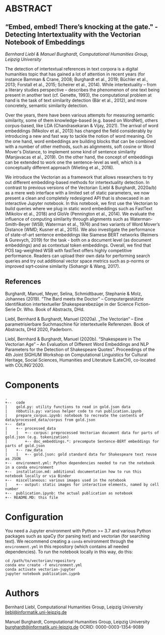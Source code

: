 # ABSTRACT

## “Embed, embed! There’s knocking at the gate." - Detecting Intertextuality with the Vectorian Notebook of Embeddings

*Bernhard Liebl & Manuel Burghardt, Computational Humanities Group, Leipzig University*

The detection of intertextual references in text corpora is a digital humanities topic that has gained a lot of attention in recent years (for instance Bamman & Crane, 2008; Burghardt et al., 2019; Büchler et al., 2013; Forstall et al., 2015; Scheirer et al., 2014). While intertextuality – from a literary studies perspective – describes the phenomenon of one text being present in another text (cf. Genette, 1993), the computational problem at hand is the task of text similarity detection (Bär et al., 2012), and more concretely, semantic similarity detection.

Over the years, there have been various attempts for measuring semantic similarity, some of them knowledge-based (e.g. based on WordNet), others corpus-based, like LDA (Chandrasekaran & Vijay, 2021). The arrival of word embeddings (Mikolov et al., 2013) has changed the field considerably by introducing a new and fast way to tackle the notion of word meaning. On the one hand, word embeddings are building blocks that can be combined with a number of other methods, such as alignments, soft cosine or Word Mover's Distance, to implement some kind of sentence similarity (Manjavacas et al., 2019). On the other hand, the concept of embeddings can be extended to work one the sentence-level as well, which is a conceptually different approach (Wieting et al., 2016).

We introduce the Vectorian as a framework that allows researchers to try out different embedding-based methods for intertextuality detection. In contrast to previous versions of the Vectorian (Liebl & Burghardt, 2020a/b) as a mere web interface with a limited set of static parameters, we now present a clean and completely redesigned API that is showcased in an interactive Jupyter notebook. In this notebook, we first use the Vectorian to build queries where we plug in static word embeddings such as FastText (Mikolov et al., 2018) and GloVe (Pennington et al., 2014). We evaluate the influence of computing similarity through alignments such as Waterman-Smith-Beyer (WSB; Waterman et al., 1976) and two variants of Word Mover’s Distance (WMD; Kusner et al., 2015). We also investigate the performance of state-of-art sentence embeddings like Siamese BERT networks (Reimers & Gurevych, 2019) for the task - both on a document level (as document embeddings) and as contextual token embeddings. Overall, we find that POS tag-weighted WSB with fastText offers highly competitive performance. Readers can upload their own data for performing search queries and try out additional vector space metrics such as p-norms or improved sqrt‐cosine similarity (Sohangir & Wang, 2017).

## References

Burghardt, Manuel, Meyer, Selina, Schmidtbauer, Stephanie & Molz, Johannes (2019). “The Bard meets the Doctor” – Computergestützte Identifikation intertextueller Shakespearebezüge in der Science Fiction-Serie Dr. Who. Book of Abstracts, DHd.

Liebl, Bernhard & Burghardt, Manuel (2020a). „The Vectorian“ – Eine parametrisierbare Suchmaschine für intertextuelle Referenzen. Book of Abstracts, DHd 2020, Paderborn.

Liebl, Bernhard & Burghardt, Manuel (2020b). “Shakespeare in The Vectorian Age” – An Evaluation of Different Word Embeddings and NLP Parameters for the Detection of Shakespeare Quotes”. Proceedings of the 4th Joint SIGHUM Workshop on Computational Linguistics for Cultural Heritage, Social Sciences, Humanities and Literature (LateCH), co-located with COLING’2020.

# Components

```
.
+--  code
|    gold.py: utility functions to read in gold.json data
|    nbbutils.py: various helper code to run publication.ipynb
|    prepare_corpus.ipynb: notebook to recreate the contents of data/processed_data/corpus from gold.json
+--  data
|    +-- processed_data
|    |   +-- corpus: preprocessed Vectorian document data for parts of gold.json (e.g. tokenization)
|        +-- doc_embeddings.*: precompute Sentence-BERT embeddings for parts of gold.json
|    +-- raw_data
|    |   +-- gold.json: gold standard data for Shakespeare text reuse as JSON 
+--  environment.yml: Python dependencies needed to run the notebook in a conda environment
+--  installation.md: additional documentation how to run this notebook locally or via Binder
+--  miscellaneous: various images used in the notebook
|    +-- output: static images for interactive elements, named by cell number
+--  publication.ipynb: the actual publication as notebook
+-- README.MD: this file
```

# Configuration

You need a Jupyter environment with Python >= 3.7 and various Python packages such as spaCy (for
parsing text) and vectorian (for searching text). We recommend creating a `conda` environment
through the `environment.yml` in this repository (which contains all needed dependencies). To
run the notebook locally in this way, do this:

```
cd /path/to/vectorian/repository
conda env create -f environment.yml
conda activate vectorian-jupyter
jupyter notebook publication.iypnb

```

# Authors

Bernhard Liebl, Computational Humanities Group, Leipzig University
liebl@informatik.uni-leipzig.de

Manuel Burghardt, Computational Humanities Group, Leipzig University
burghardt@informatik.uni-leipzig.de
OCRID: 0000-0003-1354-9089
